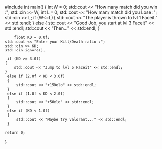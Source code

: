 


#include <iostream>
int main()
{
	int W = 0;
	std::cout << "How many match did you win :";
	std::cin >> W;
	int L = 0;
	std::cout << "How many match did you Lose :";
	std::cin >> L;
	if (W<=L)
	{
		std::cout << "The player is thrown to lvl 1 Faceit." << std::endl;
	}
	else
	{
		std::cout << "Good Job, you start at lvl 3 Faceit" << std::endl;
		std::cout << "Then..." << std::endl;
	}
	
		float KD = 0.0f;
	std::cout << "Enter your Kill/Death ratio :";
	std::cin >> KD;
	std::cin.ignore();

	 if (KD >= 3.0f)
	{
		std::cout << "Jump to lvl 5 Faceit" << std::endl;
	}
	 else if (2.0f < KD < 3.0f)
	 {
		 std::cout << "+150elo" << std::endl;
	 }
	 else if (1.0f < KD < 2.0f)
	 {
		 std::cout << "+50elo" << std::endl;
	 }
	 else if (KD < 1.0f)
	 {
		 std::cout << "Maybe try valorant..." << std::endl;
	 }

	return 0;
}
